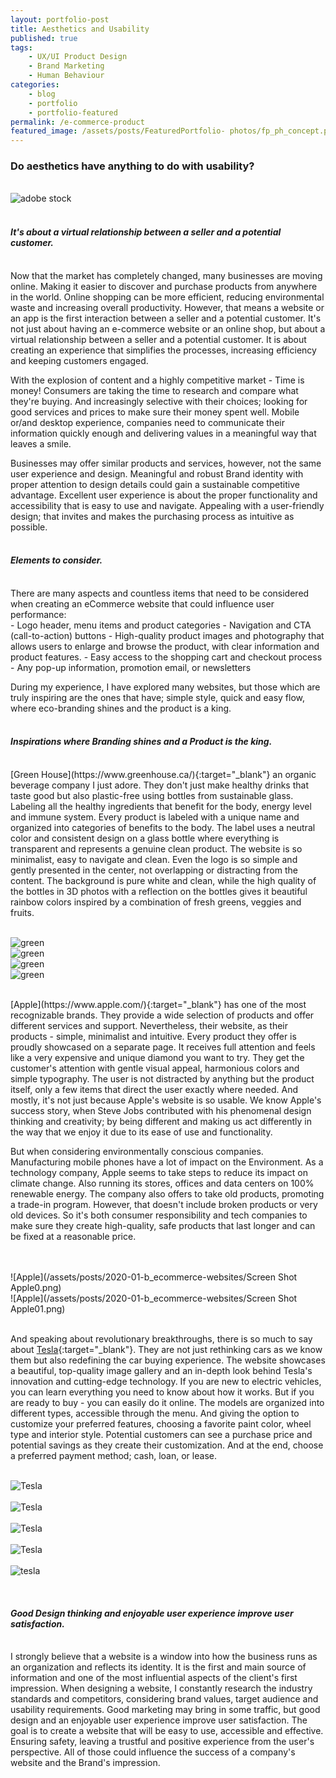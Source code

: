 ```yaml
---
layout: portfolio-post
title: Aesthetics and Usability
published: true
tags: 
    - UX/UI Product Design
    - Brand Marketing
    - Human Behaviour
categories:
    - blog
    - portfolio
    - portfolio-featured
permalink: /e-commerce-product
featured_image: /assets/posts/FeaturedPortfolio- photos/fp_ph_concept.png
---
```

### Do aesthetics have anything to do with usability?

<br> ![adobe stock](/assets/posts/2020-01-b_ecommerce-websites/Concept_webAdobeStock_249959880.jpg "Adobe Stock")<br>
<br>

#### *It's about a virtual relationship between a seller and a potential customer.*
<br>
Now that the market has completely changed, many businesses are moving online. Making it easier to discover and purchase products from anywhere in the world. Online shopping can be more efficient, reducing environmental waste and increasing overall productivity. However, that means a website or an app is the first interaction between a seller and a potential customer. It's not just about having an e-commerce website or an online shop, but about a virtual relationship between a seller and a potential customer. It is about creating an experience that simplifies the processes, increasing efficiency and keeping customers engaged.

With the explosion of content and a highly competitive market - Time is money! Consumers are taking the time to research and compare what they're buying. And increasingly selective with their choices; looking for good services and prices to make sure their money spent well. Mobile or/and desktop experience, companies need to communicate their information quickly enough and delivering values in a meaningful way that leaves a smile.


Businesses may offer similar products and services, however, not the same user experience and design. Meaningful and robust Brand identity with proper attention to design details could gain a sustainable competitive advantage. Excellent user experience is about the proper functionality and accessibility that is easy to use and navigate. Appealing with a user-friendly design; that invites and makes the purchasing process as intuitive as possible. 
<br>
<br>

#### *Elements to consider.*

<br>
There are many aspects and countless items that need to be considered when creating an eCommerce website that could influence user performance:
<br>
- Logo header, menu items and product categories
- Navigation and CTA (call-to-action) buttons
- High-quality product images and photography that allows users to enlarge and browse the product, with clear information and product features. 
- Easy access to the shopping cart and checkout process 
- Any pop-up information, promotion email, or newsletters 

During my experience, I have explored many websites, but those which are truly inspiring are the ones that have; simple style, quick and easy flow, where eco-branding shines and the product is a king.
<br>
<br>

#### *Inspirations where Branding shines and a Product is the king.*
<br>
[Green House](https://www.greenhouse.ca/){:target="_blank"} an organic beverage company I just adore. They don't just make healthy drinks that taste good but also plastic-free using bottles from sustainable glass. Labeling all the healthy ingredients that benefit for the body, energy level and immune system. Every product is labeled with a unique name and organized into categories of benefits to the body. The label uses a neutral color and consistent design on a glass bottle where everything is transparent and represents a genuine clean product.
The website is so minimalist, easy to navigate and clean. Even the logo is so simple and gently presented in the center, not overlapping or distracting from the content. The background is pure white and clean, while the high quality of the bottles in 3D photos with a reflection on the bottles gives it beautiful rainbow colors inspired by a combination of fresh greens, veggies and fruits.

<br>![green](/assets/posts/2020-01-b_ecommerce-websites/ScreenShotgreenhouse01.png)
<br>![green](/assets/posts/2020-01-b_ecommerce-websites/ScreenShotgreenhouse04.png)
<br>![green](/assets/posts/2020-01-b_ecommerce-websites/ScreenShotgreenhouse05.png)
<br>![green](/assets/posts/2020-01-b_ecommerce-websites/ScreenShotgreenhouse03.png)

<br> 
[Apple](https://www.apple.com/){:target="_blank"} has one of the most recognizable brands. They provide a wide selection of products and offer different services and support. Nevertheless, their website, as their products - simple, minimalist and intuitive. Every product they offer is proudly showcased on a separate page. It receives full attention and feels like a very expensive and unique diamond you want to try. They get the customer's attention with gentle visual appeal, harmonious colors and simple typography. The user is not distracted by anything but the product itself, only a few items that direct the user exactly where needed. And mostly, it's not just because Apple's website is so usable. We know Apple's success story, when Steve Jobs contributed with his phenomenal design thinking and creativity; by being different and making us act differently in the way that we enjoy it due to its ease of use and functionality.
 
But when considering environmentally conscious companies. Manufacturing mobile phones have a lot of impact on the Environment. As a technology company, Apple seems to take steps to reduce its impact on climate change. Also running its stores, offices and data centers on 100% renewable energy. The company also offers to take old products, promoting a trade-in program. However, that doesn't include broken products or very old devices. So it's both consumer responsibility and tech companies to make sure they create high-quality, safe products that last longer and can be fixed at a reasonable price. 

<br>
<br>![Apple](/assets/posts/2020-01-b_ecommerce-websites/Screen Shot Apple0.png)
<br>![Apple](/assets/posts/2020-01-b_ecommerce-websites/Screen Shot Apple01.png)
<br>  
<br>



And speaking about revolutionary breakthroughs, there is so much to say about [Tesla](https://www.tesla.com/en_ca/){:target="_blank"}. They are not just rethinking cars as we know them but also redefining the car buying experience. 
The website showcases a beautiful, top-quality image gallery and an in-depth look behind Tesla's innovation and cutting-edge technology. If you are new to electric vehicles, you can learn everything you need to know about how it works. But if you are ready to buy - you can easily do it online. The models are organized into different types, accessible through the menu. And giving the option to customize your preferred features, choosing a favorite paint color, wheel type and interior style. 
Potential customers can see a purchase price and potential savings as they create their customization.  And at the end, choose a preferred payment method; cash, loan, or lease. 

<br>![Tesla](/assets/posts/2020-01-b_ecommerce-websites/tesla01.png)<br>
<br>![Tesla](/assets/posts/2020-01-b_ecommerce-websites/tesla02.png)<br>
<br>![Tesla](/assets/posts/2020-01-b_ecommerce-websites/tesla04.png)<br>
<br>![Tesla](/assets/posts/2020-01-b_ecommerce-websites/tesla05.png)<br>
<br>![tesla](/assets/posts/2020-01-b_ecommerce-websites/tesla07.png)  


<br>

#### *Good Design thinking and enjoyable user experience improve user satisfaction.*



<br>
I strongly believe that a website is a window into how the business runs as an organization and reflects its identity. It is the first and main source of information and one of the most influential aspects of the client's first impression. When designing a website, I constantly research the industry standards and competitors, considering brand values, target audience and usability requirements. Good marketing may bring in some traffic, but good design and an enjoyable user experience improve user satisfaction. The goal is to create a website that will be easy to use, accessible and effective. Ensuring safety, leaving a trustful and positive experience from the user's perspective. All of those could influence the success of a company's website and the Brand's impression. 